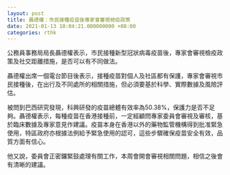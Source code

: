 ```yaml
---
layout: post
title: 聶德權：市民接種疫苗後專家會審視檢疫政策
date: 2021-01-13 10:04:21.000000000 +08:00
categories: rthk
---
```


公務員事務局局長聶德權表示，市民接種新型冠狀病毒疫苗後，專家會審視檢疫政策及社交距離措施，是否可以有不同做法。

聶德權出席一個電台節目後表示，接種疫苗對個人及社區都有保護，專家會審視市民接種後，在出行及不同處所的相關措施，但必須要基於科學、實際數據及風險評估。

被問到巴西研究發現，科興研發的疫苗總體有效率為50.38%，保護力是否不足夠。聶德權表示，每種疫苗在香港接種前，一定經顧問專家委員會審視及審核，基於臨床數據及專家意見作建議。疫苗本身在香港以外的藥物監管機構得到批准緊急使用，特區政府亦根據法例給予緊急使用的認可，這些步驟確保疫苗安全有效，品質方面有信心。

他又說，委員會正密鑼緊鼓處理有關工作，本周會開會審視相關問題，相信之後會有清晰的建議。
